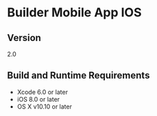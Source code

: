 # Builder Mobile App IOS

## Version

2.0

## Build and Runtime Requirements
+ Xcode 6.0 or later
+ iOS 8.0 or later
+ OS X v10.10 or later

